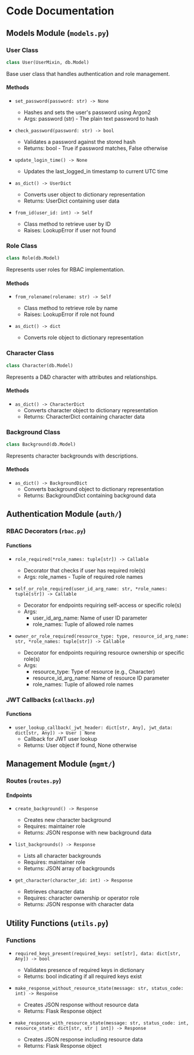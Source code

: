 # Code Documentation

## Models Module (`models.py`)

### User Class
```python
class User(UserMixin, db.Model)
```
Base user class that handles authentication and role management.

#### Methods
- `set_password(password: str) -> None`
  - Hashes and sets the user's password using Argon2
  - Args: password (str) - The plain text password to hash

- `check_password(password: str) -> bool`
  - Validates a password against the stored hash
  - Returns: bool - True if password matches, False otherwise

- `update_login_time() -> None`
  - Updates the last_logged_in timestamp to current UTC time

- `as_dict() -> UserDict`
  - Converts user object to dictionary representation
  - Returns: UserDict containing user data

- `from_id(user_id: int) -> Self`
  - Class method to retrieve user by ID
  - Raises: LookupError if user not found

### Role Class
```python
class Role(db.Model)
```
Represents user roles for RBAC implementation.

#### Methods
- `from_rolename(rolename: str) -> Self`
  - Class method to retrieve role by name
  - Raises: LookupError if role not found

- `as_dict() -> dict`
  - Converts role object to dictionary representation

### Character Class
```python
class Character(db.Model)
```
Represents a D&D character with attributes and relationships.

#### Methods
- `as_dict() -> CharacterDict`
  - Converts character object to dictionary representation
  - Returns: CharacterDict containing character data

### Background Class
```python
class Background(db.Model)
```
Represents character backgrounds with descriptions.

#### Methods
- `as_dict() -> BackgroundDict`
  - Converts background object to dictionary representation
  - Returns: BackgroundDict containing background data

## Authentication Module (`auth/`)

### RBAC Decorators (`rbac.py`)

#### Functions
- `role_required(*role_names: tuple[str]) -> Callable`
  - Decorator that checks if user has required role(s)
  - Args: role_names - Tuple of required role names

- `self_or_role_required(user_id_arg_name: str, *role_names: tuple[str]) -> Callable`
  - Decorator for endpoints requiring self-access or specific role(s)
  - Args:
    - user_id_arg_name: Name of user ID parameter
    - role_names: Tuple of allowed role names

- `owner_or_role_required(resource_type: type, resource_id_arg_name: str, *role_names: tuple[str]) -> Callable`
  - Decorator for endpoints requiring resource ownership or specific role(s)
  - Args:
    - resource_type: Type of resource (e.g., Character)
    - resource_id_arg_name: Name of resource ID parameter
    - role_names: Tuple of allowed role names

### JWT Callbacks (`callbacks.py`)

#### Functions
- `user_lookup_callback(_jwt_header: dict[str, Any], jwt_data: dict[str, Any]) -> User | None`
  - Callback for JWT user lookup
  - Returns: User object if found, None otherwise

## Management Module (`mgmt/`)

### Routes (`routes.py`)

#### Endpoints
- `create_background() -> Response`
  - Creates new character background
  - Requires: maintainer role
  - Returns: JSON response with new background data

- `list_backgrounds() -> Response`
  - Lists all character backgrounds
  - Requires: maintainer role
  - Returns: JSON array of backgrounds

- `get_character(character_id: int) -> Response`
  - Retrieves character data
  - Requires: character ownership or operator role
  - Returns: JSON response with character data

## Utility Functions (`utils.py`)

### Functions
- `required_keys_present(required_keys: set[str], data: dict[str, Any]) -> bool`
  - Validates presence of required keys in dictionary
  - Returns: bool indicating if all required keys exist

- `make_response_without_resource_state(message: str, status_code: int) -> Response`
  - Creates JSON response without resource data
  - Returns: Flask Response object

- `make_response_with_resource_state(message: str, status_code: int, resource_state: dict[str, str | int]) -> Response`
  - Creates JSON response including resource data
  - Returns: Flask Response object